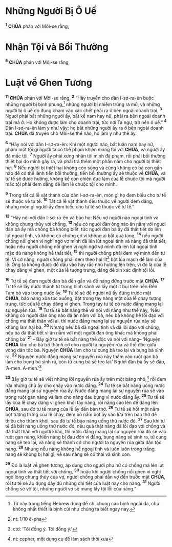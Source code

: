 # Những Người Bị Ô Uế
<sup><b>1</b></sup> **CHÚA** phán với Môi-se rằng, 
# Nhận Tội và Bồi Thường
<sup><b>5</b></sup> **CHÚA** phán với Môi-se rằng, 
# Luật về Ghen Tương
<sup><b>11</b></sup> **CHÚA** phán với Môi-se rằng, <sup><b>2</b></sup> “Hãy truyền cho dân I-sơ-ra-ên buộc những người bị bịnh phung,[^1] những người bị nhiễm trùng ra mủ, và những người bị ô uế do đụng chạm vào xác chết phải ra ở bên ngoài doanh trại. <sup><b>3</b></sup> Ngươi phải bắt những người ấy, bất kể nam hay nữ, phải ra bên ngoài doanh trại mà ở. Họ không được làm cho doanh trại, tức nơi Ta ngự, trở nên ô uế.” <sup><b>4</b></sup> Dân I-sơ-ra-ên làm y như vậy; họ bắt những người ấy ra ở bên ngoài doanh trại. **CHÚA** đã truyền cho Môi-se thể nào, họ làm y như thế ấy.

<sup><b>6</b></sup> “Hãy nói với dân I-sơ-ra-ên: Khi một người nào, bất luận nam hay nữ, phạm một tội gì người ta có thể phạm khiến mang tội với **CHÚA**, và người ấy đã mắc tội. <sup><b>7</b></sup> Người ấy phải xưng nhận tội mình đã phạm, rồi phải bồi thường thiệt hại do mình gây ra, và phải trả thêm một phần năm cho người bị thiệt hại. <sup><b>8</b></sup> Nếu người bị thiệt hại không còn sống và cũng không có bà con gần nào để có thể lãnh tiền bồi thường, tiền bồi thường ấy sẽ thuộc về **CHÚA**, và tư tế sẽ được hưởng, không kể con chiên đực làm của lễ chuộc tội mà người mắc tội phải đem dâng để làm lễ chuộc tội cho mình.

<sup><b>9</b></sup> Trong tất cả lễ vật thánh của dân I-sơ-ra-ên, món gì họ đem biếu cho tư tế sẽ thuộc về tư tế. <sup><b>10</b></sup> Tất cả lễ vật thánh đều thuộc về người đem dâng, nhưng món gì người ấy đem biếu cho tư tế sẽ thuộc về tư tế.”

<sup><b>12</b></sup> “Hãy nói với dân I-sơ-ra-ên và bảo họ: Nếu vợ người nào ngoại tình và không chung thủy với chồng, <sup><b>13</b></sup> nếu có người đàn ông nào ăn nằm với người đàn bà ấy mà chồng bà không biết, tức người đàn bà ấy đã thất tiết do lén lút ngoại tình, và không có chứng cớ vì không ai bắt quả tang, <sup><b>14</b></sup> nếu người chồng nổi ghen vì nghi ngờ vợ mình đã lén lút ngoại tình và nàng đã thất tiết, hoặc nếu người chồng nổi ghen vì nghi ngờ vợ mình đã lén lút ngoại tình mặc dù nàng không hề thất tiết, <sup><b>15</b></sup> thì người chồng phải đem vợ mình đến tư tế. Vì cớ nàng, người chồng phải đem theo hai lít[^2] bột lúa mạch để làm của lễ. Ông ta không được đổ dầu vào hay rắc nhũ hương lên trên, vì đó là của lễ chay dâng vì ghen, một của lễ tượng trưng, dâng để xin xác định tội lỗi.

<sup><b>16</b></sup> Tư tế sẽ đem người đàn bà đến gần và để nàng đứng trước mặt **CHÚA**. <sup><b>17</b></sup> Tư tế sẽ lấy nước thánh từ trong bình sành và lấy một ít bụi trên nền Đền Tạm bỏ vào trong nước ấy. <sup><b>18</b></sup> Tư tế sẽ để người nữ ấy đứng trước mặt **CHÚA**, bảo nàng xõa tóc xuống, đặt trong tay nàng một của lễ chay tượng trưng, tức của lễ chay dâng vì ghen. Trong tay tư tế có nước đắng mang lại sự nguyền rủa. <sup><b>19</b></sup> Tư tế sẽ bắt nàng thề và nói với nàng như thế này, ‘Nếu không có người đàn ông nào đã ăn nằm với bà, nếu bà không hề lỗi đạo với chồng mà thất thân với ai, thì nước đắng mang lại sự nguyền rủa này sẽ không làm hại bà. <sup><b>20</b></sup> Nhưng nếu bà đã ngoại tình và đã lỗi đạo với chồng, nếu bà đã thất tiết vì ăn nằm với một người đàn ông khác mà không phải chồng bà’ <sup><b>21</b></sup> – Bấy giờ tư tế sẽ bắt nàng thề độc và nói với nàng– ‘Nguyện **CHÚA** làm cho bà trở thành cớ cho người ta nguyền rủa và thề độc giữa vòng dân tộc bà. Nguyện **CHÚA** làm cho tử cung bà teo lại và bụng bà sình ra. <sup><b>22</b></sup> Nguyện nước đắng mang sự nguyền rủa này thấm vào ruột gan bà làm cho bụng bà sình ra, còn tử cung bà sẽ teo lại.’ Người đàn bà ấy sẽ đáp, ‘A-men. A-men.’[^3]

<sup><b>23</b></sup> Bấy giờ tư tế sẽ viết những lời nguyền rủa ấy trên một bảng nhỏ,[^4] rồi đem rửa những chữ ấy cho chảy vào nước đắng. <sup><b>24</b></sup> Tư tế sẽ bắt nàng uống nước đắng mang lại sự nguyền rủa ấy. Nước đắng mang lại sự nguyền rủa sẽ vào trong ruột gan nàng và làm cho nàng đau bụng vì nước đắng ấy. <sup><b>25</b></sup> Tư tế sẽ lấy của lễ chay dâng vì ghen khỏi tay nàng, rồi nâng cao lên để dâng lên **CHÚA**, sau đó tư tế mang của lễ ấy đến bàn thờ. <sup><b>26</b></sup> Tư tế sẽ hốt một nắm bột tượng trưng của lễ chay, đem bỏ nắm bột ấy vào lửa trên bàn thờ để thiêu cho thành khói, sau đó tư tế bảo nàng uống thứ nước đó. <sup><b>27</b></sup> Sau khi tư tế đã bắt nàng uống thứ nước đó, nếu quả thật nàng đã lỗi đạo với chồng và đã thất thân với người khác, thì nước đắng mang lại sự nguyền rủa đó sẽ vào ruột gan nàng, khiến nàng bị đau đớn vì đắng, bụng nàng sẽ sình ra, tử cung nàng sẽ teo lại, và nàng sẽ thành cớ cho người ta nguyền rủa giữa dân tộc nàng. <sup><b>28</b></sup> Nhưng nếu nàng không hề ngoại tình và luôn luôn trong trắng, nàng sẽ không bị hại gì, về sau nàng sẽ có thai và sinh con.

<sup><b>29</b></sup> Đó là luật về ghen tương, áp dụng cho người phụ nữ có chồng mà lén lút ngoại tình và thất tiết với chồng, <sup><b>30</b></sup> hoặc khi người chồng nổi ghen vì nghi ngờ lòng chung thủy của vợ, người chồng phải dẫn vợ đến trước mặt **CHÚA**, rồi tư tế sẽ áp dụng đầy đủ những chi tiết của luật này cho nàng. <sup><b>31</b></sup> Người chồng sẽ vô tội, nhưng người vợ sẽ mang lấy tội lỗi của nàng.”

[^1]: Từ này trong tiếng Hebrew dùng để chỉ chung các bịnh ngoài da, chứ không nhất thiết là bịnh cùi như chúng ta biết ngày nay.
[^2]: nt: 1/10 ê-pha
[^3]: ctd: ‘Tôi đồng ý. Tôi đồng ý.’
[^4]: nt: cepher, một dụng cụ để làm sách thời xưa